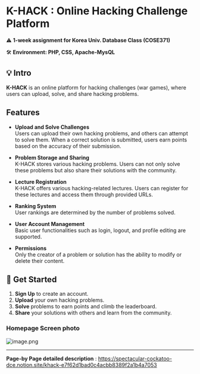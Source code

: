 # K-HACK : Online Hacking Challenge Platform

⚠️ **1-week assignment for Korea Univ. Database Class (COSE371)**


🛠️ **Environment: PHP, CSS, Apache-MysQL**

## 💡 Intro

**K-HACK** is an online platform for hacking challenges (war games), where users can upload, solve, and share hacking problems.




## Features

- **Upload and Solve Challenges**  
  Users can upload their own hacking problems, and others can attempt to solve them. When a correct solution is submitted, users earn points based on the accuracy of their submission.

- **Problem Storage and Sharing**  
  K-HACK stores various hacking problems. Users can not only solve these problems but also share their solutions with the community.

- **Lecture Registration**  
  K-HACK offers various hacking-related lectures. Users can register for these lectures and access them through provided URLs.

- **Ranking System**  
  User rankings are determined by the number of problems solved.

- **User Account Management**  
  Basic user functionalities such as login, logout, and profile editing are supported.

- **Permissions**  
  Only the creator of a problem or solution has the ability to modify or delete their content.


## 🚀 Get Started

1. **Sign Up** to create an account.
2. **Upload** your own hacking problems.
3. **Solve** problems to earn points and climb the leaderboard.
4. **Share** your solutions with others and learn from the community.




### Homepage Screen photo
![image.png](https://spectacular-cockatoo-dce.notion.site/image/https%3A%2F%2Fprod-files-secure.s3.us-west-2.amazonaws.com%2F911c7557-e5b0-4553-baa1-484bbf58a0af%2F7f36584b-d7c2-4e39-a115-a4e24391289e%2Fimage.png?table=block&id=a8626b00-0b9c-4e9d-804a-ce40775e1db7&spaceId=911c7557-e5b0-4553-baa1-484bbf58a0af&width=1000&userId=&cache=v2)


---
   

**Page-by Page detailed description** : https://spectacular-cockatoo-dce.notion.site/khack-e7f62d1bad0c4acbb8389f2a1b4a7053
